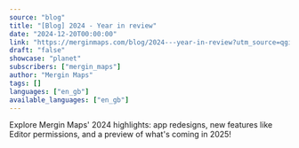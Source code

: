 ```yaml
---
source: "blog"
title: "[Blog] 2024 - Year in review"
date: "2024-12-20T00:00:00"
link: "https://merginmaps.com/blog/2024---year-in-review?utm_source=qgis"
draft: "false"
showcase: "planet"
subscribers: ["mergin_maps"]
author: "Mergin Maps"
tags: []
languages: ["en_gb"]
available_languages: ["en_gb"]
---
```


Explore Mergin Maps' 2024 highlights: app redesigns, new features like Editor permissions, and a preview of what's coming in 2025!
